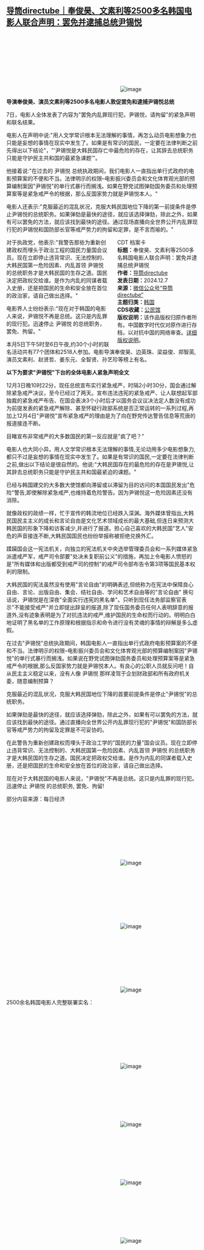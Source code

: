 <!--1733581423000-->
[导筒directube｜奉俊昊、文素利等2500多名韩国电影人联合声明：罢免并逮捕总统尹锡悦](https://chinadigitaltimes.net/chinese/713745.html)
------

<p><img decoding="async" src="data:image/svg+xml,%3Csvg%20xmlns='http://www.w3.org/2000/svg'%20viewBox='0%200%200%200'%3E%3C/svg%3E" alt="image" data-lazy-src="https://chinadigitaltimes.net/chinese/files/2024/12/post-713745-67545a15b8d59."><noscript><img decoding="async" src="https://chinadigitaltimes.net/chinese/files/2024/12/post-713745-67545a15b8d59." alt="image"></noscript></p><p><strong>导演奉俊昊、演员文素利等2500多名电影人敦促罢免和逮捕尹锡悦总统</strong></p><p>7日，电影人全体发表了内容为"罢免内乱罪现行犯，尹锡悦，请拘留"的紧急声明和联名结果。</p><p>电影人在声明中说:"用人文学常识根本无法理解的事情，再怎么动员电影想象力也只能是妄想的事情在现实中发生了。如果是有常识的国民，一定要在法律判断之前先得出以下结论"，"’尹锡悦是大韩民国存亡中最危险的存在，让其辞去总统职务只能是守护民主共和国的最紧急课题’"。</p><p>他接着说:"在过去的 尹锡悦 总统执政期间，我们电影人一直指出单行式政府的电影预算案的不便和不当。法律明示的权限–电影振兴委员会和文化体育观光部的预算编制案因"尹锡悦"的单行式暴行而搁浅。如果在野党试图弹劾国务委员和处理预算案等是紧急戒严令的根据，那么反国家势力就是尹锡悦本人。"</p><p>电影人还表示:"克服最近的混乱状况，克服大韩民国地位下降的第一前提条件是停止尹锡悦的总统职务。如果弹劾是最快的途径，就应该选择弹劾，除此之外，如果有可以罢免的方法，就应该找到最快的途径。通过现场直播向全世界公开内乱罪现行犯的尹锡悦和国防部长官等戒严势力的拘留和定罪，是不言而喻的。"</p><div style="width:42%;float:right;padding-left:20px"><div class="su-spoiler su-spoiler-style-fancy su-spoiler-icon-chevron-circle" data-scroll-offset="0" data-anchor-in-url="no"><div class="su-spoiler-title" tabindex="0" role="button"><span class="su-spoiler-icon"></span>CDT 档案卡</div><div class="su-spoiler-content su-u-clearfix su-u-trim"><strong>标题：</strong>奉俊昊、文素利等2500多名韩国电影人联合声明：罢免并逮捕总统尹锡悦<br><strong>作者：</strong><a href="https://chinadigitaltimes.net/space/导筒directube" target="_blank">导筒directube</a><br><strong>发表日期：</strong>2024.12.7<br><strong>来源：</strong><a href="https://mp.weixin.qq.com/s/Zc1gXGmBakcojA5uK4-wbQ" target="_blank">微信公众号“导筒directube”</a><br><strong>主题归类：</strong><a href="https://chinadigitaltimes.net/space/韩国" target="_blank">韩国</a><br><strong>CDS收藏：</strong><a href="https://chinadigitaltimes.net/space/%E5%85%AC%E6%B0%91%E9%A6%86" target="_blank" rel="noopener">公民馆</a><br><strong>版权说明：</strong>该作品版权归原作者所有。中国数字时代仅对原作进行存档，以对抗中国的网络审查。<a href="https://chinadigitaltimes.net/chinese/copyright">详细版权说明</a>。</div></div></div><p>对于执政党，他表示:"我警告那些为重新创建政权而埋头于政治工程的国民力量国会议员。现在立即停止违背常识、无法控制的、大韩民国第一危险因素、内乱首领 尹锡悦 的总统职务才是大韩民国的生存之道。国民决定把政权交给谁。是作为内乱的同谋者载入史册，还是把国民的生命和安全放在首位的政治家，请自己做出选择。"</p><p>电影界人士纷纷表示:"现在对于韩国的电影人来说，尹锡悦不再是总统。这只是内乱罪的现行犯。迅速停止 尹锡悦 的总统职务，罢免、拘留。"</p><p>本月5日下午5时至6日午夜,约30个小时的联名活动共有77个团体和2518人参加。电影导演奉俊昊、边英珠、梁益俊、郑智英,演员文素利、赵贤哲、姜东元、全智贤、孙艺珍等榜上有名。</p><p><strong>以下为要求"尹锡悦"下台的全体电影人紧急声明全文</strong></p><p>12月3日晚10时22分，现任总统宣布实行紧急戒严，时隔2小时30分，国会通过解除紧急戒严决议，至今已经过了两天。宣布违法违宪的紧急戒严、让人联想起军部独裁的紧急戒严布告、在国会表决3个小时后才以国务会议议决法定人数没有成功为前提发表的紧急戒严解除、甚至怀疑行政部系统是否正常运转的一系列过程,再加上12月4日"尹锡悦"宣布紧急戒严的理由是为了向在野党传达警告信息等荒唐的报道接连不断。</p><p>目睹宣布非常戒严的大多数国民的第一反应就是"疯了吧？"</p><p>电影人也大同小异。用人文学常识根本无法理解的事情,无论动用多少电影想象力,都只不过是妄想的事情在现实中发生了。如果是有常识的国民,一定要在法律判断之前,做出以下结论是很自然的。他说:"大韩民国存在的最危险的存在是尹锡悦,让其辞去总统职务只能是守护民主共和国最紧迫的课题。"</p><p>已经与韩国建交的大多数大使馆都向滞留或以滞留为目的访问的本国国民发出"危险"警告,即使解除紧急戒严,也维持着危险警告。因为尹锡悦这一危险因素还没有消除。</p><p>就像政权的政绩一样，忙于宣传的韩流地位已经跌入深渊。海外媒体曾指出,大韩民国民主主义的成长和言论自由是文化艺术领域成长的最大基础,但连日来预测大韩民国的形象下降和访客减少,并进行了报道。担心自己喜欢的大韩民国"艺人"安危的声音接连不断,大韩民国国民也纷纷举报称被拒绝兑换外汇。</p><p>蹂躏国会这一宪法机关，向独立的宪法机关中央选举管理委员会和一系列媒体紧急派遣戒严军，戒严司令部要"处决未复职前公义"的措施，再加上令电影人愤怒的是"所有媒体和出版都受到戒严司的控制"的戒严司令部布告令第3项等国民基本权利的限制。</p><p>大韩民国的宪法虽然没有使用"言论自由"的明确表述,但统称为在宪法中保障良心自由、言论、出版自由、集会、结社自由、学问和艺术自由等的"言论自由" 换句话说，尹锡悦是在深夜"全面实行违宪的黑名单"。只听到现任法务部监察官表示"不能接受戒严"并立即提出辞呈的报道,除了现任国务委员任何人表明辞意的报道外,没有迹象表明是为了对抗违法的戒严,维护国民的生命权而行动的。明明白白地证明了黑名单的工作原理和根据指示和命令进行没有灵魂的事情的辩解是多么虚假。</p><p>在过去"尹锡悦"总统执政期间，韩国电影人一直指出单行式政府电影预算案的不便和不当。法律明示的权限–电影振兴委员会和文化体育观光部的预算编制案因"尹锡悦"的单行式暴行而搁浅。如果说在野党试图弹劾国务委员和处理预算案等是紧急戒严令的根据,那么反国家势力就是尹锡悦本人。有良心的公职人员就反问吧！自从民主主义稳定以来，没有人像 尹锡悦 那样凌驾于企划财政部和所有政府机关委，随意编制预算？</p><p>克服最近的混乱状况，克服大韩民国地位下降的首要前提条件是停止"尹锡悦"的总统职务。</p><p>如果弹劾是最快的途径，就应该选择弹劾，除此之外，如果有可以罢免的方法，就应该找到最快的途径。通过直播向全世界公开内乱罪现行犯的"尹锡悦"和国防部长官等戒严势力的拘留及定罪是不可妥协的。</p><p>在此警告为重新创建政权而埋头于政治工学的"国民的力量"国会议员。现在立即停止违背常识、无法控制的、大韩民国第一危险因素、内乱首领 尹锡悦 的总统职务才是大韩民国的生存之道。国民决定把政权交给谁。是作为内乱的同谋者载入史册，还是把国民的生命和安全放在首位的政治家，请自己做出选择。</p><p>现在对于大韩民国的电影人来说，"尹锡悦"不再是总统。这只是内乱罪的现行犯。迅速停止 尹锡悦 的总统职务, 罢免、拘留!</p><p>部分内容来源：每日经济</p><p><img decoding="async" src="data:image/svg+xml,%3Csvg%20xmlns='http://www.w3.org/2000/svg'%20viewBox='0%200%200%200'%3E%3C/svg%3E" alt="image" data-lazy-src="https://chinadigitaltimes.net/chinese/files/2024/12/post-713745-67545a15c3e49."><noscript><img decoding="async" src="https://chinadigitaltimes.net/chinese/files/2024/12/post-713745-67545a15c3e49." alt="image"></noscript></p><p><img decoding="async" src="data:image/svg+xml,%3Csvg%20xmlns='http://www.w3.org/2000/svg'%20viewBox='0%200%200%200'%3E%3C/svg%3E" alt="image" data-lazy-src="https://chinadigitaltimes.net/chinese/files/2024/12/post-713745-67545a15d0bbf."><noscript><img decoding="async" src="https://chinadigitaltimes.net/chinese/files/2024/12/post-713745-67545a15d0bbf." alt="image"></noscript></p><p><img decoding="async" src="data:image/svg+xml,%3Csvg%20xmlns='http://www.w3.org/2000/svg'%20viewBox='0%200%200%200'%3E%3C/svg%3E" alt="image" data-lazy-src="https://chinadigitaltimes.net/chinese/files/2024/12/post-713745-67545a15d7e3e."><noscript><img decoding="async" src="https://chinadigitaltimes.net/chinese/files/2024/12/post-713745-67545a15d7e3e." alt="image"></noscript></p><p>2500余名韩国电影人完整联署实名：</p><p><img decoding="async" src="data:image/svg+xml,%3Csvg%20xmlns='http://www.w3.org/2000/svg'%20viewBox='0%200%200%200'%3E%3C/svg%3E" alt="image" data-lazy-src="https://chinadigitaltimes.net/chinese/files/2024/12/post-713745-67545a15e5169."><noscript><img decoding="async" src="https://chinadigitaltimes.net/chinese/files/2024/12/post-713745-67545a15e5169." alt="image"></noscript><br><img decoding="async" src="data:image/svg+xml,%3Csvg%20xmlns='http://www.w3.org/2000/svg'%20viewBox='0%200%200%200'%3E%3C/svg%3E" alt="image" data-lazy-src="https://chinadigitaltimes.net/chinese/files/2024/12/post-713745-67545a15f276f."><noscript><img decoding="async" src="https://chinadigitaltimes.net/chinese/files/2024/12/post-713745-67545a15f276f." alt="image"></noscript><br><img decoding="async" src="data:image/svg+xml,%3Csvg%20xmlns='http://www.w3.org/2000/svg'%20viewBox='0%200%200%200'%3E%3C/svg%3E" alt="image" data-lazy-src="https://chinadigitaltimes.net/chinese/files/2024/12/post-713745-67545a160b9e1."><noscript><img decoding="async" src="https://chinadigitaltimes.net/chinese/files/2024/12/post-713745-67545a160b9e1." alt="image"></noscript><br><img decoding="async" src="data:image/svg+xml,%3Csvg%20xmlns='http://www.w3.org/2000/svg'%20viewBox='0%200%200%200'%3E%3C/svg%3E" alt="image" data-lazy-src="https://chinadigitaltimes.net/chinese/files/2024/12/post-713745-67545a16167ed."><noscript><img decoding="async" src="https://chinadigitaltimes.net/chinese/files/2024/12/post-713745-67545a16167ed." alt="image"></noscript></p><div class="addtoany_share_save_container addtoany_content addtoany_content_bottom"><div class="a2a_kit a2a_kit_size_32 addtoany_list" data-a2a-url="https://chinadigitaltimes.net/chinese/713745.html" data-a2a-title="导筒directube｜奉俊昊、文素利等2500多名韩国电影人联合声明：罢免并逮捕总统尹锡悦"><a class="a2a_button_facebook" href="https://www.addtoany.com/add_to/facebook?linkurl=https%3A%2F%2Fchinadigitaltimes.net%2Fchinese%2F713745.html&amp;linkname=%E5%AF%BC%E7%AD%92directube%EF%BD%9C%E5%A5%89%E4%BF%8A%E6%98%8A%E3%80%81%E6%96%87%E7%B4%A0%E5%88%A9%E7%AD%892500%E5%A4%9A%E5%90%8D%E9%9F%A9%E5%9B%BD%E7%94%B5%E5%BD%B1%E4%BA%BA%E8%81%94%E5%90%88%E5%A3%B0%E6%98%8E%EF%BC%9A%E7%BD%A2%E5%85%8D%E5%B9%B6%E9%80%AE%E6%8D%95%E6%80%BB%E7%BB%9F%E5%B0%B9%E9%94%A1%E6%82%A6" title="Facebook" rel="nofollow noopener" target="_blank"></a><a class="a2a_button_twitter" href="https://www.addtoany.com/add_to/twitter?linkurl=https%3A%2F%2Fchinadigitaltimes.net%2Fchinese%2F713745.html&amp;linkname=%E5%AF%BC%E7%AD%92directube%EF%BD%9C%E5%A5%89%E4%BF%8A%E6%98%8A%E3%80%81%E6%96%87%E7%B4%A0%E5%88%A9%E7%AD%892500%E5%A4%9A%E5%90%8D%E9%9F%A9%E5%9B%BD%E7%94%B5%E5%BD%B1%E4%BA%BA%E8%81%94%E5%90%88%E5%A3%B0%E6%98%8E%EF%BC%9A%E7%BD%A2%E5%85%8D%E5%B9%B6%E9%80%AE%E6%8D%95%E6%80%BB%E7%BB%9F%E5%B0%B9%E9%94%A1%E6%82%A6" title="Twitter" rel="nofollow noopener" target="_blank"></a><a class="a2a_button_telegram" href="https://www.addtoany.com/add_to/telegram?linkurl=https%3A%2F%2Fchinadigitaltimes.net%2Fchinese%2F713745.html&amp;linkname=%E5%AF%BC%E7%AD%92directube%EF%BD%9C%E5%A5%89%E4%BF%8A%E6%98%8A%E3%80%81%E6%96%87%E7%B4%A0%E5%88%A9%E7%AD%892500%E5%A4%9A%E5%90%8D%E9%9F%A9%E5%9B%BD%E7%94%B5%E5%BD%B1%E4%BA%BA%E8%81%94%E5%90%88%E5%A3%B0%E6%98%8E%EF%BC%9A%E7%BD%A2%E5%85%8D%E5%B9%B6%E9%80%AE%E6%8D%95%E6%80%BB%E7%BB%9F%E5%B0%B9%E9%94%A1%E6%82%A6" title="Telegram" rel="nofollow noopener" target="_blank"></a><a class="a2a_button_reddit" href="https://www.addtoany.com/add_to/reddit?linkurl=https%3A%2F%2Fchinadigitaltimes.net%2Fchinese%2F713745.html&amp;linkname=%E5%AF%BC%E7%AD%92directube%EF%BD%9C%E5%A5%89%E4%BF%8A%E6%98%8A%E3%80%81%E6%96%87%E7%B4%A0%E5%88%A9%E7%AD%892500%E5%A4%9A%E5%90%8D%E9%9F%A9%E5%9B%BD%E7%94%B5%E5%BD%B1%E4%BA%BA%E8%81%94%E5%90%88%E5%A3%B0%E6%98%8E%EF%BC%9A%E7%BD%A2%E5%85%8D%E5%B9%B6%E9%80%AE%E6%8D%95%E6%80%BB%E7%BB%9F%E5%B0%B9%E9%94%A1%E6%82%A6" title="Reddit" rel="nofollow noopener" target="_blank"></a><a class="a2a_button_whatsapp" href="https://www.addtoany.com/add_to/whatsapp?linkurl=https%3A%2F%2Fchinadigitaltimes.net%2Fchinese%2F713745.html&amp;linkname=%E5%AF%BC%E7%AD%92directube%EF%BD%9C%E5%A5%89%E4%BF%8A%E6%98%8A%E3%80%81%E6%96%87%E7%B4%A0%E5%88%A9%E7%AD%892500%E5%A4%9A%E5%90%8D%E9%9F%A9%E5%9B%BD%E7%94%B5%E5%BD%B1%E4%BA%BA%E8%81%94%E5%90%88%E5%A3%B0%E6%98%8E%EF%BC%9A%E7%BD%A2%E5%85%8D%E5%B9%B6%E9%80%AE%E6%8D%95%E6%80%BB%E7%BB%9F%E5%B0%B9%E9%94%A1%E6%82%A6" title="WhatsApp" rel="nofollow noopener" target="_blank"></a><a class="a2a_button_email" href="https://www.addtoany.com/add_to/email?linkurl=https%3A%2F%2Fchinadigitaltimes.net%2Fchinese%2F713745.html&amp;linkname=%E5%AF%BC%E7%AD%92directube%EF%BD%9C%E5%A5%89%E4%BF%8A%E6%98%8A%E3%80%81%E6%96%87%E7%B4%A0%E5%88%A9%E7%AD%892500%E5%A4%9A%E5%90%8D%E9%9F%A9%E5%9B%BD%E7%94%B5%E5%BD%B1%E4%BA%BA%E8%81%94%E5%90%88%E5%A3%B0%E6%98%8E%EF%BC%9A%E7%BD%A2%E5%85%8D%E5%B9%B6%E9%80%AE%E6%8D%95%E6%80%BB%E7%BB%9F%E5%B0%B9%E9%94%A1%E6%82%A6" title="Email" rel="nofollow noopener" target="_blank"></a><a class="a2a_button_copy_link" href="https://www.addtoany.com/add_to/copy_link?linkurl=https%3A%2F%2Fchinadigitaltimes.net%2Fchinese%2F713745.html&amp;linkname=%E5%AF%BC%E7%AD%92directube%EF%BD%9C%E5%A5%89%E4%BF%8A%E6%98%8A%E3%80%81%E6%96%87%E7%B4%A0%E5%88%A9%E7%AD%892500%E5%A4%9A%E5%90%8D%E9%9F%A9%E5%9B%BD%E7%94%B5%E5%BD%B1%E4%BA%BA%E8%81%94%E5%90%88%E5%A3%B0%E6%98%8E%EF%BC%9A%E7%BD%A2%E5%85%8D%E5%B9%B6%E9%80%AE%E6%8D%95%E6%80%BB%E7%BB%9F%E5%B0%B9%E9%94%A1%E6%82%A6" title="Copy Link" rel="nofollow noopener" target="_blank"></a><a class="a2a_dd addtoany_share_save addtoany_share" href="https://www.addtoany.com/share"></a></div></div>
